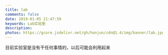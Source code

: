 ```yaml
---
title: lab
comments: false
date: 2019-01-05 21:47:59
keywords: Lab实验室
description: 
photos: https://gcore.jsdelivr.net/gh/honjun/cdn@1.4/img/banner/lab.jpg
---
```


目前实验室是没有干任何事情的，以后可能会利用起来
